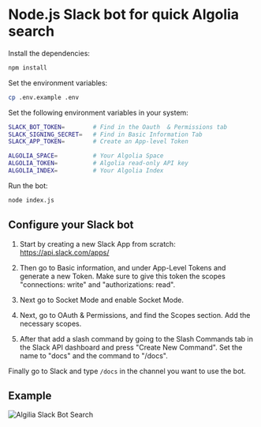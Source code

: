 # Node.js Slack bot for quick Algolia search

Install the dependencies:

```bash
npm install
```

Set the environment variables:

```bash
cp .env.example .env
```

Set the following environment variables in your system:

```bash
SLACK_BOT_TOKEN=        # Find in the Oauth  & Permissions tab
SLACK_SIGNING_SECRET=   # Find in Basic Information Tab
SLACK_APP_TOKEN=        # Create an App-level Token

ALGOLIA_SPACE=          # Your Algolia Space
ALGOLIA_TOKEN=          # Algolia read-only API key
ALGOLIA_INDEX=          # Your Algolia Index
```

Run the bot:

```bash
node index.js
```

## Configure your Slack bot

1. Start by creating a new Slack App from scratch: https://api.slack.com/apps/

1. Then go to Basic information, and under App-Level Tokens and generate a new Token. Make sure to give this token the scopes "connections: write" and "authorizations: read".

1. Next go to Socket Mode and enable Socket Mode. 

1. Next, go to OAuth & Permissions, and find the Scopes section. Add the necessary scopes.

1. After that add a slash command by going to the Slash Commands tab in the Slack API dashboard and press "Create New Command". Set the name to "docs" and the command to "/docs".

Finally go to Slack and type `/docs` in the channel you want to use the bot.

## Example

![Algilia Slack Bot Search](https://user-images.githubusercontent.com/21223421/186692231-700a6e18-9aa3-4827-8d46-92ee823674b0.gif)
